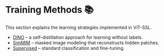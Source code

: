 # Training Methods 📚

This section explains the learning strategies implemented in ViT-SSL.

- [DINO](dino.md) – a self-distillation approach for learning without labels.
- [SimMIM](simmim.md) – masked image modeling that reconstructs hidden patches.
- [Supervised](supervised.md) – standard classification and fine-tuning.